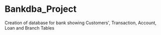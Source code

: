 # Bankdba_Project
Creation of database for bank showing Customers', Transaction, Account, Loan and Branch Tables
